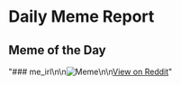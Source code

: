 # Daily Meme Report

## Meme of the Day
"### me_irl\n\n![Meme](https://i.redd.it/31cutcrzfxve1.png)\n\n[View on Reddit](https://redd.it/1k3fmm2)"
